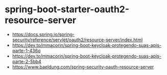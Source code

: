 # spring-boot-starter-oauth2-resource-server

+ https://docs.spring.io/spring-security/reference/servlet/oauth2/resource-server/index.html
+ https://dev.to/mmacorin/spring-boot-keycloak-protegendo-suas-apis-parte-1-436o
+ https://dev.to/mmacorin/spring-boot-keycloak-protegendo-suas-apis-parte-2-5bb4
+ https://www.baeldung.com/spring-security-oauth-resource-server


